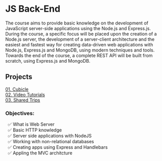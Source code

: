 # JS Back-End 

The course aims to provide basic knowledge on the development of JavaScript server-side applications using the Node.js and Express.js. During the course, a specific focus will be placed upon the creation of a Node.js server, the development of a server-client architecture and the easiest and fastest way for creating data-driven web applications with Node.js, Express.js and MongoDB, using modern techniques and tools. Towards the end of the course, a complete REST API will be built from scratch, using Express.js and MongoDB.

## Projects
[01. Cubicle](https://github.com/Tony-Ivanova/SoftUni/tree/main/JS%20Courses/03.01.%20Js%20Back-End/01.%20Cubical)  
[02. Video Tutorials](https://github.com/Tony-Ivanova/SoftUni/tree/main/JS%20Courses/03.01.%20Js%20Back-End/02.%20Video%20Tutorials)  
[03. Shared Trips](https://github.com/Tony-Ivanova/SoftUni/tree/main/JS%20Courses/03.01.%20Js%20Back-End/03.%20Shared%20Trips)  

### Objectives:  
 &nbsp; :white_check_mark: What is Web Server    
 &nbsp; :white_check_mark: Basic HTTP knowledge  
 &nbsp; :white_check_mark: Server side applications with NodeJS  
 &nbsp; :white_check_mark: Working with non-relational databases  
 &nbsp; :white_check_mark: Creating apps using Express and Handlebars  
 &nbsp; :white_check_mark: Appling the MVC architcture  
